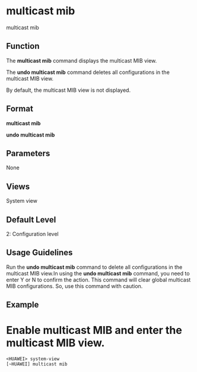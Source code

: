 multicast mib
=============

multicast mib

Function
--------



The **multicast mib** command displays the multicast MIB view.

The **undo multicast mib** command deletes all configurations in the multicast MIB view.



By default, the multicast MIB view is not displayed.


Format
------

**multicast mib**

**undo multicast mib**


Parameters
----------

None

Views
-----

System view


Default Level
-------------

2: Configuration level


Usage Guidelines
----------------

Run the **undo multicast mib** command to delete all configurations in the multicast MIB view.In using the **undo multicast mib** command, you need to enter Y or N to confirm the action. This command will clear global multicast MIB configurations. So, use this command with caution.


Example
-------

# Enable multicast MIB and enter the multicast MIB view.
```
<HUAWEI> system-view
[~HUAWEI] multicast mib

```